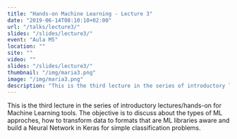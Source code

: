 ```yaml
---
title: "Hands-on Machine Learning - Lecture 3"
date: "2019-06-14T08:10:10+02:00"
url: "/talks/lecture3/"
slides: "/slides/lecture3/"
event: "Aula M5"
location: ""
site: ""
video: ""
slides: "/slides/lecture3/"
thumbnail: "/img/maria3.png"
image: "/img/maria3.png"
description: "This is the third lecture in the series of introductory lectures/hands-on for Machine Learning tools. The objective is to discuss about the types of ML approches, how to transform data to formats that are ML libraries aware and build a Neural Network in Keras for simple classification problems."
---
```

This is the third lecture in the series of introductory lectures/hands-on for Machine Learning tools. The objective is to discuss about the types of ML approches, how to transform data to formats that are ML libraries aware and build a Neural Network in Keras for simple classification problems.